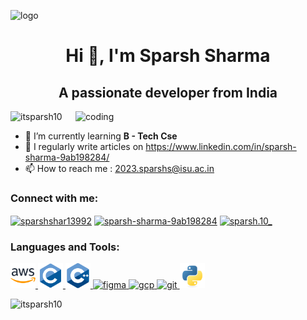 ![logo](https://github.com/itsparsh10/itsparsh10/blob/main/github%20banner.png)
<h1 align="center">Hi 👋, I'm Sparsh Sharma</h1>
<h2 align="center"> A passionate developer from India </h2>

<img align="right" alt="coding" width="400" src="https://i.pinimg.com/originals/e4/26/70/e426702edf874b181aced1e2fa5c6cde.gif">


<p align="left"> <img src="[https://komarev.com/ghpvc/?username=itsparsh10&label=Profile views&color=0e75b6&style=flat](https://komarev.com/ghpvc/?username=itsparsh10&label=Profile%20views&color=0e75b6&style=flat)" alt="itsparsh10" /> </p>

- 🌱 I’m currently learning **B - Tech Cse**
- 📝 I regularly write articles on https://www.linkedin.com/in/sparsh-sharma-9ab198284/
- 📫 How to reach me : [2023.sparshs@isu.ac.in](mailto:2023.sparshs@isu.ac.in)

<h3 align="left">Connect with me:</h3>
<p align="left">
<a href="https://twitter.com/sparshshar13992" target="blank"><img align="center" src="https://raw.githubusercontent.com/rahuldkjain/github-profile-readme-generator/master/src/images/icons/Social/twitter.svg" alt="sparshshar13992" height="30" width="40" /></a>
<a href="https://linkedin.com/in/sparsh-sharma-9ab198284" target="blank"><img align="center" src="https://raw.githubusercontent.com/rahuldkjain/github-profile-readme-generator/master/src/images/icons/Social/linked-in-alt.svg" alt="sparsh-sharma-9ab198284" height="30" width="40" /></a>
<a href="https://instagram.com/sparsh.10_" target="blank"><img align="center" src="https://raw.githubusercontent.com/rahuldkjain/github-profile-readme-generator/master/src/images/icons/Social/instagram.svg" alt="sparsh.10_" height="30" width="40" /></a>
</p>

<h3 align="left">Languages and Tools:</h3>
<p align="left"> <a href="[https://aws.amazon.com](https://aws.amazon.com/)" target="_blank" rel="noreferrer"> <img src="https://raw.githubusercontent.com/devicons/devicon/master/icons/amazonwebservices/amazonwebservices-original-wordmark.svg" alt="aws" width="40" height="40"/> </a> <a href="https://www.cprogramming.com/" target="_blank" rel="noreferrer"> <img src="https://raw.githubusercontent.com/devicons/devicon/master/icons/c/c-original.svg" alt="c" width="40" height="40"/> </a> <a href="https://www.w3schools.com/cpp/" target="_blank" rel="noreferrer"> <img src="https://raw.githubusercontent.com/devicons/devicon/master/icons/cplusplus/cplusplus-original.svg" alt="cplusplus" width="40" height="40"/> </a> <a href="https://www.figma.com/" target="_blank" rel="noreferrer"> <img src="https://www.vectorlogo.zone/logos/figma/figma-icon.svg" alt="figma" width="40" height="40"/> </a> <a href="[https://cloud.google.com](https://cloud.google.com/)" target="_blank" rel="noreferrer"> <img src="https://www.vectorlogo.zone/logos/google_cloud/google_cloud-icon.svg" alt="gcp" width="40" height="40"/> </a> <a href="https://git-scm.com/" target="_blank" rel="noreferrer"> <img src="https://www.vectorlogo.zone/logos/git-scm/git-scm-icon.svg" alt="git" width="40" height="40"/> </a> <a href="[https://www.python.org](https://www.python.org/)" target="_blank" rel="noreferrer"> <img src="https://raw.githubusercontent.com/devicons/devicon/master/icons/python/python-original.svg" alt="python" width="40" height="40"/> </a> </p>

<p><img align="left" src="https://github-readme-stats.vercel.app/api/top-langs?username=itsparsh10&show_icons=true&locale=en&layout=compact" alt="itsparsh10" /></p>

